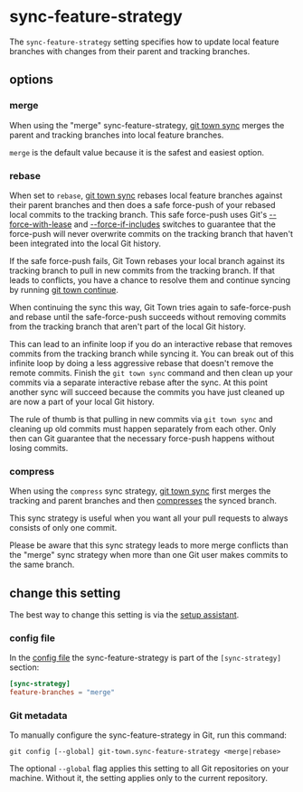 # sync-feature-strategy

The `sync-feature-strategy` setting specifies how to update local feature
branches with changes from their parent and tracking branches.

## options

### merge

When using the "merge" sync-feature-strategy,
[git town sync](../commands/sync.md) merges the parent and tracking branches
into local feature branches.

`merge` is the default value because it is the safest and easiest option.

### rebase

When set to `rebase`, [git town sync](../commands/sync.md) rebases local feature
branches against their parent branches and then does a safe force-push of your
rebased local commits to the tracking branch. This safe force-push uses Git's
[--force-with-lease](https://git-scm.com/docs/git-push#Documentation/git-push.txt---no-force-with-lease)
and
[--force-if-includes](https://git-scm.com/docs/git-push#Documentation/git-push.txt---no-force-if-includes)
switches to guarantee that the force-push will never overwrite commits on the
tracking branch that haven't been integrated into the local Git history.

If the safe force-push fails, Git Town rebases your local branch against its
tracking branch to pull in new commits from the tracking branch. If that leads
to conflicts, you have a chance to resolve them and continue syncing by running
[git town continue](../commands/continue.md).

When continuing the sync this way, Git Town tries again to safe-force-push and
rebase until the safe-force-push succeeds without removing commits from the
tracking branch that aren't part of the local Git history.

This can lead to an infinite loop if you do an interactive rebase that removes
commits from the tracking branch while syncing it. You can break out of this
infinite loop by doing a less aggressive rebase that doesn't remove the remote
commits. Finish the `git town sync` command and then clean up your commits via a
separate interactive rebase after the sync. At this point another sync will
succeed because the commits you have just cleaned up are now a part of your
local Git history.

The rule of thumb is that pulling in new commits via `git town sync` and
cleaning up old commits must happen separately from each other. Only then can
Git guarantee that the necessary force-push happens without losing commits.

### compress

When using the `compress` sync strategy, [git town sync](../commands/sync.md)
first merges the tracking and parent branches and then
[compresses](../commands/compress.md) the synced branch.

This sync strategy is useful when you want all your pull requests to always
consists of only one commit.

Please be aware that this sync strategy leads to more merge conflicts than the
"merge" sync strategy when more than one Git user makes commits to the same
branch.

## change this setting

The best way to change this setting is via the
[setup assistant](../configuration.md).

### config file

In the [config file](../configuration-file.md) the sync-feature-strategy is part
of the `[sync-strategy]` section:

```toml
[sync-strategy]
feature-branches = "merge"
```

### Git metadata

To manually configure the sync-feature-strategy in Git, run this command:

```
git config [--global] git-town.sync-feature-strategy <merge|rebase>
```

The optional `--global` flag applies this setting to all Git repositories on
your machine. Without it, the setting applies only to the current repository.
